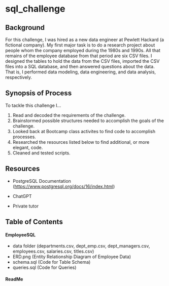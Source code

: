 # sql_challenge


## Background

For this challenge, I was hired as a new data engineer at Pewlett Hackard (a fictional company). My first major task is to do a research project about people whom the company employed during the 1980s and 1990s. All that remains of the employee database from that period are six CSV files. I designed the tables to hold the data from the CSV files, imported the CSV files into a SQL database, and then answered questions about the data. That is, I performed data modeling, data engineering, and data analysis, respectively.

## Synopsis of Process

To tackle this challenge I...

1. Read and decoded the requirements of the challenge.
2. Brainstormed possible structures needed to accomplish the goals of the challenge.
3. Looked back at Bootcamp class activites to find code to accomplish processes.
4. Researched the resources listed below to find additional, or more elegant, code.
5. Cleaned and tested scripts.   


## Resources

   
+ PostgreSQL Documentation (https://www.postgresql.org/docs/16/index.html)

+ ChatGPT

+ Private tutor



## Table of Contents

#### EmployeeSQL                   
+ data folder (departments.csv, dept_emp.csv, dept_managers.csv, employees.csv, salaries.csv, titles.csv)
+ ERD.png (Entity Relationship Diagram of Employee Data)
+ schema.sql (Code for Table Schema)
+ queries.sql (Code for Queries)

#### ReadMe
